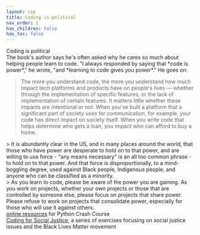 ```yaml
---
layout: cip
title: Coding is political
nav_order: 1
has_children: false
has_toc: false
---
```


<div class="cip_body">

  <div class="cip_box">
    <div class="cip_title">Coding is political</div>
  </div>

  <div class="cip_text">
    The book's author says he's often asked why he cares so much about helping people learn to code. "I always responded by saying that *code is power*," he wrote, "and *learning to code gives you power*." He goes on:

> The more you understand code, the more you understand how much impact tech platforms and products have on people's lives &mdash; whether through the implementation of specific features, or the lack of implementation of certain features. It matters little whether these impacts are intentional or not. When you've built a platform that a significant part of society uses for communication, for example, your code has direct impact on society itself. When you write code that helps determine who gets a loan, you impact who can afford to buy a home.
  </div>
  <div class="cip_text">
    > It is abundantly clear in the US, and in many places around the world, that those who have power are desperate to hold on to that power, and are willing to use force - "any means necessary" is an all too common phrase - to hold on to that power. And that force is disproportionally, to a mind-boggling degree, used against Black people, Indigenous people, and anyone who can be classified as a minority.
  </div>
  <div class="cip_text">
   >  As you learn to code, please be aware of the power you are gaining. As you work on projects, whether your own projects or those that are controlled by someone else, please focus on projects that share power. Please refuse to work on projects that consolidate power, especially for those who will use it against others.
  </div>

  <div class="cip_pcc_link">
    <a href="../pcc_2e/index/">online resources</a> for Python Crash Course
  </div>
  <div class="cip_csj_link">
    <a href="../pcc_2e/challenges/coding_for_social_justice/">Coding for Social Justice</a>, a series of exercises focusing on social justice issues and the Black Lives Matter movement
  </div>

</div>
